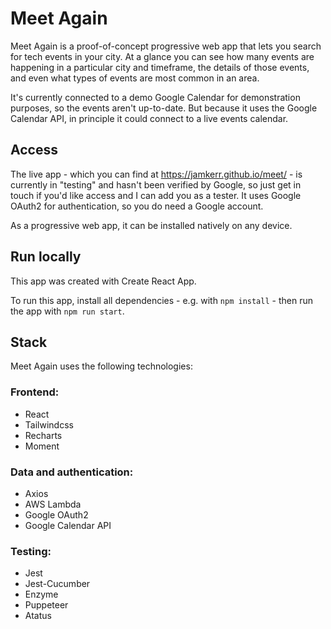 # Meet Again

Meet Again is a proof-of-concept progressive web app that lets you search for tech events in your city. At a glance you can see how many events are happening in a particular city and timeframe, the details of those events, and even what types of events are most common in an area.

It's currently connected to a demo Google Calendar for demonstration purposes, so the events aren't up-to-date. But because it uses the Google Calendar API, in principle it could connect to a live events calendar.

## Access

The live app - which you can find at https://jamkerr.github.io/meet/ - is currently in "testing" and hasn't been verified by Google, so just get in touch if you'd like access and I can add you as a tester. It uses Google OAuth2 for authentication, so you do need a Google account.

As a progressive web app, it can be installed natively on any device.

## Run locally

This app was created with Create React App.

To run this app, install all dependencies - e.g. with `npm install` - then run the app with `npm run start`.

## Stack

Meet Again uses the following technologies:

### Frontend:

- React
- Tailwindcss
- Recharts
- Moment

### Data and authentication:

- Axios
- AWS Lambda
- Google OAuth2
- Google Calendar API

### Testing:

- Jest
- Jest-Cucumber
- Enzyme
- Puppeteer
- Atatus
